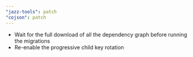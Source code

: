 ```yaml
---
"jazz-tools": patch
"cojson": patch
---
```


- Wait for the full download of all the dependency graph before running the migrations
- Re-enable the progressive child key rotation
